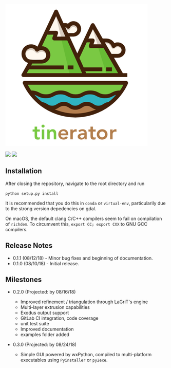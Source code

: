 ![logo](docs/source/logo.png)

[![][gitlab-img]][gitlab-url] [![][codecov-img]][codecov-url]

[gitlab-img]: https://gitlab.com/daniellivingston/tinerator/badges/master/pipeline.svg
[gitlab-url]: https://gitlab.com/TensorFactorization/NTFk.jl/pipelines

[codecov-img]: https://gitlab.com/daniellivingston/tinerator/badges/master/coverage.svg
[codecov-url]: https://gitlab.com/daniellivingston/tinerator

## Installation ##

After closing the repository, navigate to the root directory and run

    python setup.py install
    
It is recommended that you do this in `conda` or `virtual-env`, particularily due to the strong version depedencies on gdal.

On macOS, the default clang C/C++ compilers seem to fail on compilation of `richdem`. To circumvent this, `export CC; export CXX` to GNU GCC compilers.

## Release Notes ##

* 0.1.1 (08/12/18) - Minor bug fixes and beginning of documentation.
* 0.1.0 (08/10/18) - Initial release. 


## Milestones ##

* 0.2.0 (Projected: by 08/16/18)
   - Improved refinement / triangulation through LaGriT's engine
   - Multi-layer extrusion capabilities
   - Exodus output support
   - GitLab CI integration, code coverage
   - unit test suite
   - Improved documentation
   - examples folder added

* 0.3.0 (Projected: by 08/24/18)
   - Simple GUI powered by wxPython, compiled to multi-platform executables using `Pyinstaller` or `py2exe`.
